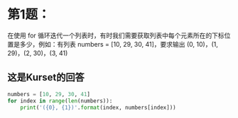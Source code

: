 # 第1题：

在使用 for 循环迭代一个列表时，有时我们需要获取列表中每个元素所在的下标位置是多少，例如：有列表 numbers = [10, 29, 30, 41]，要求输出 (0, 10)，(1, 29)，(2, 30)，(3, 41)

## 这是Kurset的回答

```python
numbers = [10, 29, 30, 41]
for index in range(len(numbers)):
	print('({0}, {1})'.format(index, numbers[index]))
```